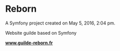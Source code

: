 Reborn
============

A Symfony project created on May 5, 2016, 2:04 pm.

Website guilde based on Symfony 

**www.guilde-reborn.fr**
